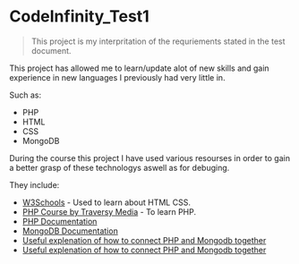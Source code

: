 # CodeInfinity_Test1

> This project is my interpritation of the requriements stated in the test document.

This project has allowed me to learn/update alot of new skills and gain experience in new languages I previously had very little in.

Such as:
  * PHP 
  * HTML
  * CSS
  * MongoDB
 
During the course this project I have used various resourses in order to gain a better grasp of these technologys aswell as for debuging.

They include:
* [W3Schools](https://www.w3schools.com/) - Used to learn about HTML CSS.
* [PHP Course by Traversy Media](https://www.youtube.com/watch?v=BUCiSSyIGGU) - To learn PHP.
* [PHP Documentation](https://www.php.net/)
* [MongoDB Documentation](https://www.mongodb.com/docs/)
* [Useful explenation of how to connect PHP and Mongodb together](https://www.tutorialspoint.com/mongodb/mongodb_php.htm#)
* [Useful explenation of how to connect PHP and Mongodb together](https://kb.objectrocket.com/mongo-db/php-and-mongodb-connection-1295)



